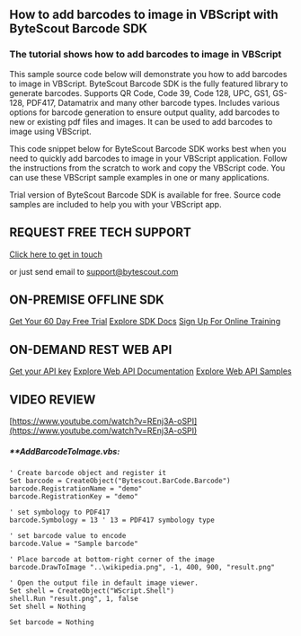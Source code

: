 ## How to add barcodes to image in VBScript with ByteScout Barcode SDK

### The tutorial shows how to add barcodes to image in VBScript

This sample source code below will demonstrate you how to add barcodes to image in VBScript. ByteScout Barcode SDK is the fully featured library to generate barcodes. Supports QR Code, Code 39, Code 128, UPC, GS1, GS-128, PDF417, Datamatrix and many other barcode types. Includes various options for barcode generation to ensure output quality, add barcodes to new or existing pdf files and images. It can be used to add barcodes to image using VBScript.

This code snippet below for ByteScout Barcode SDK works best when you need to quickly add barcodes to image in your VBScript application. Follow the instructions from the scratch to work and copy the VBScript code. You can use these VBScript sample examples in one or many applications.

Trial version of ByteScout Barcode SDK is available for free. Source code samples are included to help you with your VBScript app.

## REQUEST FREE TECH SUPPORT

[Click here to get in touch](https://bytescout.zendesk.com/hc/en-us/requests/new?subject=ByteScout%20Barcode%20SDK%20Question)

or just send email to [support@bytescout.com](mailto:support@bytescout.com?subject=ByteScout%20Barcode%20SDK%20Question) 

## ON-PREMISE OFFLINE SDK 

[Get Your 60 Day Free Trial](https://bytescout.com/download/web-installer?utm_source=github-readme)
[Explore SDK Docs](https://bytescout.com/documentation/index.html?utm_source=github-readme)
[Sign Up For Online Training](https://academy.bytescout.com/)


## ON-DEMAND REST WEB API

[Get your API key](https://pdf.co/documentation/api?utm_source=github-readme)
[Explore Web API Documentation](https://pdf.co/documentation/api?utm_source=github-readme)
[Explore Web API Samples](https://github.com/bytescout/ByteScout-SDK-SourceCode/tree/master/PDF.co%20Web%20API)

## VIDEO REVIEW

[https://www.youtube.com/watch?v=REnj3A-oSPI](https://www.youtube.com/watch?v=REnj3A-oSPI)




<!-- code block begin -->

##### ****AddBarcodeToImage.vbs:**
    
```
' Create barcode object and register it
Set barcode = CreateObject("Bytescout.BarCode.Barcode")
barcode.RegistrationName = "demo"
barcode.RegistrationKey = "demo"

' set symbology to PDF417
barcode.Symbology = 13 ' 13 = PDF417 symbology type

' set barcode value to encode
barcode.Value = "Sample barcode" 

' Place barcode at bottom-right corner of the image
barcode.DrawToImage "..\wikipedia.png", -1, 400, 900, "result.png"

' Open the output file in default image viewer.
Set shell = CreateObject("WScript.Shell")
shell.Run "result.png", 1, false
Set shell = Nothing

Set barcode = Nothing


```

<!-- code block end -->
